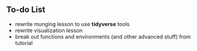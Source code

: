 ## To-do List

- rewrite munging lesson to use **tidyverse** tools
- rewrite visualization lesson
- break out functions and environments (and other advanced stuff) from tutorial
